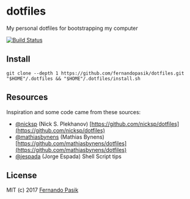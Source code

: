 # dotfiles

My personal dotfiles for bootstrapping my computer

<!-- BADGES - START -->

[![Build Status](https://github.com/fernandopasik/dotfiles/actions/workflows/main.yml/badge.svg)](https://github.com/fernandopasik/dotfiles/actions/workflows/main.yml 'Build Status')

<!-- BADGES - END -->

## Install

```shell
git clone --depth 1 https://github.com/fernandopasik/dotfiles.git "$HOME"/.dotfiles && "$HOME"/.dotfiles/install.sh
```

## Resources

Inspiration and some code came from these sources:

- [@nicksp](https://github.com/nicksp) (Nick S. Plekhanov) [https://github.com/nicksp/dotfiles](https://github.com/nicksp/dotfiles)
- [@mathiasbynens](https://github.com/mathiasbynens) (Mathias Bynens) [https://github.com/mathiasbynens/dotfiles](https://github.com/mathiasbynens/dotfiles)
- [@jespada](https://github.com/jespada) (Jorge Espada) Shell Script tips

## License

MIT (c) 2017 [Fernando Pasik](https://fernandopasik.com)
